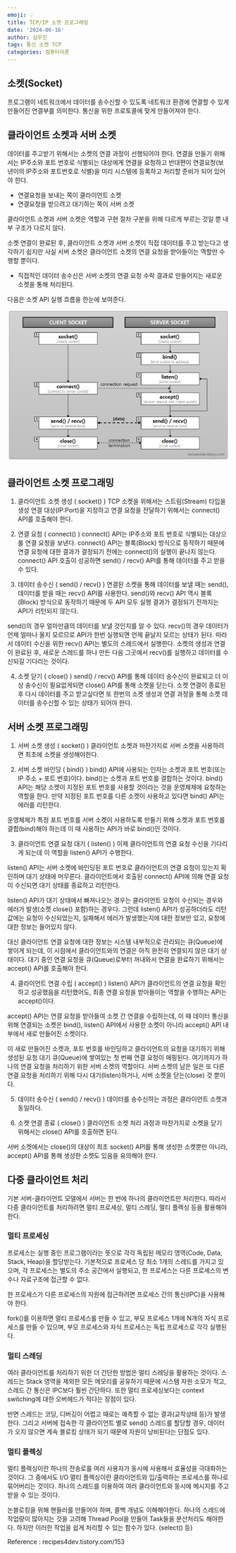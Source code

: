```yaml
---
emoji: 💡
title: TCP/IP 소켓 프로그래밍
date: '2024-06-16'
author: 심우진
tags: 통신 소켓 TCP
categories: 컴퓨터이론
---
```



## 소켓(Socket)

프로그램이 네트워크에서 데이터를 송수신할 수 있도록 네트워크 환경에 연결할 수 있게 만들어진 연결부를 의미한다. 통신을 위한 프로토콜에 맞게 만들어져야 한다.

 

## 클라이언트 소켓과 서버 소켓

데이터를 주고받기 위해서는 소켓의 연결 과정이 선행되어야 한다.
연결을 만들기 위해서는 IP주소와 포트 번호로 식별되는 대상에게 연결을 요청하고 반대편이 연결요청(보낸이의 IP주소와 포트번호로 식별)을 미리 시스템에 등록하고 처리할 준비가 되어 있어야 한다.

- 연결요청을 보내는 쪽이 클라이언트 소켓
- 연결요청을 받으려고 대기하는 쪽이 서버 소켓


클라이언트 소켓과 서버 소켓은 역할과 구현 절차 구분을 위해 다르게 부르는 것일 뿐 내부 구조가 다르지 않다.

소켓 연결이 완료된 후, 클라이언트 소켓과 서버 소켓이 직접 데이터를 주고 받는다고 생각하기 쉽지만 사실 서버 소켓은 클라이언트 소켓의 연결 요청을 받아들이는 역할만 수행할 뿐이다. 
- 직접적인 데이터 송수신은 서버 소켓의 연결 요청 수락 결과로 만들어지는 새로운 소켓을 통해 처리된다.

다음은 소켓 API 실행 흐름을 한눈에 보여준다.

![Socket.png](./Socket.png)


## 클라이언트 소켓 프로그래밍

1. 클라이언트 소켓 생성 ( socket() )
TCP 소켓을 위해서는 스트림(Stream) 타입을 생성
연결 대상(IP:Port)을 지정하고 연결 요청을 전달하기 위해서는 connect() API를 호출해야 한다.

2. 연결 요청 ( connect() )
connect() API는 IP주소와 포트 번호로 식별되는 대상으롤 연결 요청을 보낸다.
connect() API는 블록(Block) 방식으로 동작하기 때문에 연결 요청에 대한 결과가 결정되기 전에는 connect()의 실행이 끝나지 않는다. 
connect() API 호출이 성공하면 send() / recv() API를 통해 데이터를 주고 받을 수 있다.

3. 데이터 송수신 ( send() / recv() )
연결된 소켓을 통해 데이터를 보낼 때는 send(), 데이터를 받을 때는 recv() API를 사용한다. 
send()와 recv() API 역시 블록(Block) 방식으로 동작하기 때문에 두 API 모두 실행 결과가 결정되기 전까지는 API가 리턴되지 않는다.

send()의 경우 얼마만큼의 데이터를 보낼 것인지를 알 수 있다.
recv()의 경우 데이터가 언제 얼마나 올지 모르므로 API가 한번 실행되면 언제 끝날지 모르는 상태가 된다. 따라서 데이터 수신을 위한 recv() API는 별도의 스레드에서 실행한다. 소켓의 생성과 연결이 완료된 후, 새로운 스레드를 하나 만든 다음 그곳에서 recv()를 실행하고 데이터를 수신되길 기다리는 것이다.

4. 소켓 닫기 ( close() )
send() / recv() API를 통해 데이터 송수신이 완료되고 더 이상 송수신이 필요없게되면 close() API를 통해 소켓을 닫는다. 소켓 연결이 종료된 후 다시 데이터를 주고 받고싶다면 또 한번의 소켓 생성과 연결 과정을 통해 소켓 데이터를 송수신할 수 있는 상태가 되어야 한다.

 

## 서버 소켓 프로그래밍

1. 서버 소켓 생성 ( socket() )
클라이언트 소켓과 마찬가지로 서버 소켓을 사용하려면 최초에 소켓을 생성해야한다.

2. 서버 소켓 바인딩 ( bind() )
bind() API에 사용되는 인자는 소켓과 포트 번호(또는 IP 주소 + 포트 번호)이다. 
bind()는 소켓과 포트 번호를 결합하는 것이다.
bind() API는 해당 소켓이 지정된 포트 번호를 사용할 것이라는 것을 운영체제에 요청하는 역할을 한다. 
만약 지정된 포트 번호를 다른 소켓이 사용하고 있다면 bind() API는 에러를 리턴한다.

운영체제가 특정 포트 번호를 서버 소켓이 사용하도록 만들기 위해 소켓과 포트 번호를 결합(bind)해야 하는데 이 때 사용하는 API가 바로 bind()인 것이다.

3. 클라이언트 연결 요청 대기 ( listen() )
이제 클라이언트의 연결 요청 수신을 기다리게 되는데 이 역할을 listen() API가 수행한다.

listen() API는 서버 소켓에 바인딩된 포트 번호로 클라이언트의 연결 요청이 있는지 확인하며 대기 상태에 머무른다. 클라이언트에서 호출된 connect() API에 의해 연결 요청이 수신되면 대기 상태를 종료하고 리턴한다.

listen() API가 대기 상태에서 빠져나오는 경우는 클라이언트 요청이 수신되는 경우와 에러가 발생(소켓 close() 포함)하는 경우다. 그런데 listen() API가 성공하더라도 리턴 값에는 요청이 수신되었는지, 실패해서 에러가 발생했는지에 대한 정보만 있고, 요청에 대한 정보는 들어있지 않다.

대신 클라이언트 연결 요청에 대한 정보는 시스템 내부적으로 관리되는 큐(Queue)에 쌓이게 되는데, 이 시점에서 클라이언트와의 연결은 아직 완전히 연결되지 않은 대기 상태이다. 
대기 중인 연결 요청을 큐(Queue)로부터 꺼내와서 연결을 완료하기 위해서는 accept() API를 호출해야 한다.

4. 클라이언트 연결 수립 ( accept() )
listen() API가 클라이언트의 연결 요청을 확인하고 성공했음을 리턴했어도, 최종 연결 요청을 받아들이는 역할을 수행하는 API는 accept()이다.

accept() API는 연결 요청을 받아들여 소켓 간 연결을 수립하는데, 이 때 데이터 통신을 위해 연결되는 소켓은 bind(), listen() API에서 사용한 소켓이 아니라 accept() API 내부에서 새로 만들어진 소켓이다. 

이 새로 만들어진 소켓과, 포트 번호를 바인딩하고 클라이언트의 요청을 대기하기 위해 생성된 요청 대기 큐(Queue)에 쌓여있는 첫 번째 연결 요청이 매핑된다. 여기까지가 하나의 연결 요청을 처리하기 위한 서버 소켓의 역할이다. 서버 소켓의 남은 일은 또 다른 연결 요청을 처리하기 위해 다시 대기(listen)하거나, 서버 소켓을 닫는(close) 것 뿐이다.

5. 데이터 송수신 ( send() / recv() )
데이터를 송수신하는 과정은 클라이언트 소켓과 동일하다.

6. 소켓 연결 종료 ( close() )
클라이언트 소켓 처리 과정과 마찬가지로 소켓을 닫기 위해서는 close() API를 호출하면 된다.

서버 소켓에서는 close()의 대상이 최초 socket() API를 통해 생성한 소켓뿐만 아니라, accept() API를 통해 생성한 소켓도 있음을 유의해야 한다.

 

## 다중 클라이언트 처리

기본 서버-클라이언트 모델에서 서버는 한 번에 하나의 클라이언트만 처리한다. 따라서 다중 클라이언트를 처리하려면 멀티 프로세싱, 멀티 스레딩, 멀티 플렉싱 등을 활용해야 한다.

### 멀티 프로세싱

프로세스는 실행 중인 프로그램이라는 뜻으로 각각 독립된 메모리 영역(Code, Data, Stack, Heap)을 할당받는다. 기본적으로 프로세스 당 최소 1개의 스레드를 가지고 있으며, 각 프로세스는 별도의 주소 공간에서 실행되고, 한 프로세스는 다른 프로세스의 변수나 자료구조에 접근할 수 없다. 

한 프로세스가 다른 프로세스의 자원에 접근하려면 프로세스 간의 통신(IPC)을 사용해야 한다.

fork()를 이용하면 멀티 프로세스를 만들 수 있고, 부모 프로세스 1개에 N개의 자식 프로세스를 만들 수 있으며, 부모 프로세스와 자식 프로세스는 독립 프로세스로 각각 실행된다.

### 멀티 스레딩

여러 클라이언트를 처리하기 위한 더 간단한 방법은 멀티 스레딩을 활용하는 것이다.
스레드는 Stack 영역을 제외한 모든 메모리를 공유하기 때문에 시스템 자원 소모가 적고, 스레드 간 통신은 IPC보다 훨씬 간단하다. 또한 멀티 프로세싱보다는 context switching에 대한 오버헤드가 적다는 장점이 있다.

반면 스레드는 코딩, 디버깅이 어렵고 때로는 예측할 수 없는 결과(교착상태 등)가 발생한다. 그리고 서버에 접속한 각 클라이언트 별로 send() 스레드를 할당할 경우, 데이터가 오지 않으면 계속 블로킹 상태가 되기 때문에 자원이 낭비된다는 단점도 있다.

### 멀티 플렉싱

멀티 플렉싱이란 하나의 전송로를 여러 사용자가 동시에 사용해서 효율성을 극대화하는 것이다. 그 중에서도 I/O 멀티 플렉싱이란 클라이언트와 입/출력하는 프로세스를 하나로 묶어버리는 것이다. 하나의 스레드를 이용하여 여러 클라이언트와 동시에 메시지를 주고받을 수 있는 것이다.

논블로킹을 위해 핸들러를 만들어야 하며, 콜백 개념도 이해해야한다. 하나의 스레드에 작업량이 많아지는 것을 고려해 Thread Pool을 만들어 Task들을 분산처리도 해야한다. 하지만 이러한 작업을 쉽게 처리할 수 있는 함수가 있다. (select() 등)


Reference : recipes4dev.tistory.com/153

 ```toc

```
